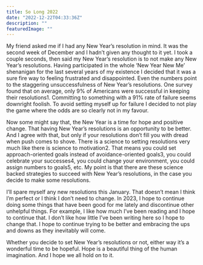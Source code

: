 ```yaml
---
title: So Long 2022
date: "2022-12-22T04:33:36Z"
description: ""
featuredImage: ""
---
```


<style>

</style>
My friend asked me if I had any New Year’s resolution in mind. It was the second week of December and I hadn’t given any thought to it yet. I took a couple seconds, then said my New Year’s resolution is to not make any New Year’s resolutions. Having participated in the whole ‘New Year New Me’ shenanigan for the last several years of my existence I decided that it was a sure fire way to feeling frustrated and disappointed. Even the numbers point to the staggering unsuccessfulness of New Year’s resolutions. One survey found that on average, only 9% of Americans were successful in keeping their resolutions1. Committing to something with a 91% rate of failure seems downright foolish. To avoid setting myself up for failure I decided to not play the game where the odds are so clearly not in my favour.


Now some might say that, the New Year is a time for hope and positive change. That having New Year’s resolutions is an opportunity to be better. And I agree with that, but only if your resolutions don’t fill you with dread when push comes to shove. There is a science to setting resolutions very much like there is science to motivation2. That means you could set approach-oriented goals instead of avoidance-oriented goals3, you could celebrate your successes4, you could change your environment, you could assign numbers to goals5, etc. My point is that there are these science backed strategies to succeed with New Year’s resolutions, in the case you decide to make some resolutions.


I’ll spare myself any new resolutions this January. That doesn’t mean I think I’m perfect or I think I don’t need to change. In 2023, I hope to continue doing some things that have been good for me lately and discontinue other unhelpful things. For example, I like how much I’ve been reading and I hope to continue that. I don’t like how little I’ve been writing here so I hope to change that. I hope to continue trying to be better and embracing the ups and downs as they inevitably will come.


Whether you decide to set New Year’s resolutions or not, either way it’s a wonderful time to be hopeful. Hope is a beautiful thing of the human imagination. And I hope we all hold on to it. 
